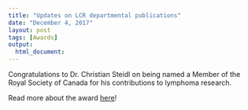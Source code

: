 ```yaml
---
title: "Updates on LCR departmental publications"
date: "December 4, 2017"
layout: post
tags: [Awards]
output:
  html_document:
---
```


Congratulations to Dr. Christian Steidl on being named a Member of the Royal Society of Canada for his contributions to lymphoma research.

Read more about the award [here](http://www.bccancer.bc.ca/about/news-stories/stories/dr-christin-steidl-named-a-fellow-to-the-royal-society-of-canada)!
